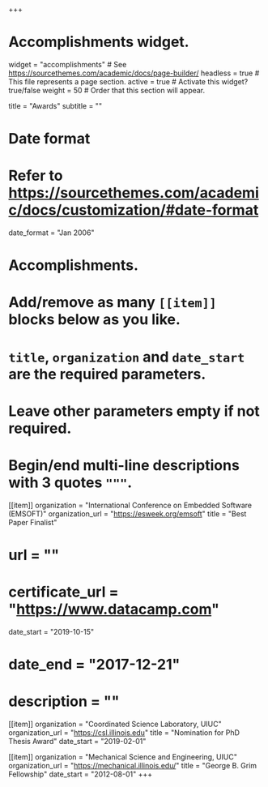 +++
# Accomplishments widget.
widget = "accomplishments"  # See https://sourcethemes.com/academic/docs/page-builder/
headless = true  # This file represents a page section.
active = true  # Activate this widget? true/false
weight = 50  # Order that this section will appear.

title = "Awards"
subtitle = ""

# Date format
#   Refer to https://sourcethemes.com/academic/docs/customization/#date-format
date_format = "Jan 2006"

# Accomplishments.
#   Add/remove as many `[[item]]` blocks below as you like.
#   `title`, `organization` and `date_start` are the required parameters.
#   Leave other parameters empty if not required.
#   Begin/end multi-line descriptions with 3 quotes `"""`.


[[item]]
 organization = "International Conference on Embedded Software (EMSOFT)"
 organization_url = "https://esweek.org/emsoft"
 title = "Best Paper Finalist"
# url = ""
# certificate_url = "https://www.datacamp.com"
 date_start = "2019-10-15"
#  date_end = "2017-12-21"
# description = ""


[[item]]
 organization = "Coordinated Science Laboratory, UIUC"
 organization_url = "https://csl.illinois.edu"
 title = "Nomination for PhD Thesis Award"
 date_start = "2019-02-01"


[[item]]
 organization = "Mechanical Science and Engineering, UIUC"
 organization_url = "https://mechanical.illinois.edu/"
 title = "George B. Grim Fellowship"
 date_start = "2012-08-01"
+++
